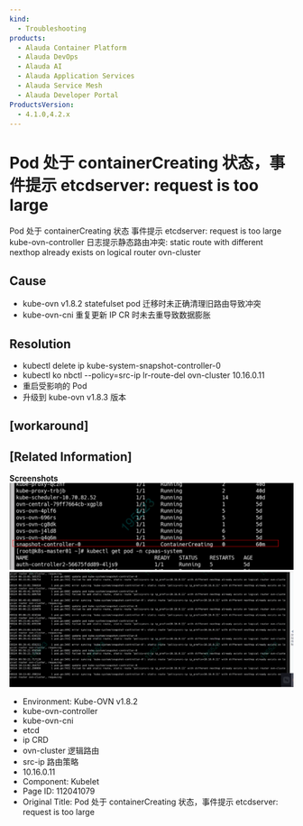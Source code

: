```yaml
---
kind:
  - Troubleshooting
products:
  - Alauda Container Platform
  - Alauda DevOps
  - Alauda AI
  - Alauda Application Services
  - Alauda Service Mesh
  - Alauda Developer Portal
ProductsVersion:
  - 4.1.0,4.2.x
---
```

<!-- A type of document that involves encountering a fault, diagnosing it, performing root cause analysis, and providing solutions. -->

# Pod 处于 containerCreating 状态，事件提示 etcdserver: request is too large

Pod 处于 containerCreating 状态 事件提示 etcdserver: request is too large kube-ovn-controller 日志提示静态路由冲突: static route with different nexthop already exists on logical router ovn-cluster

## Cause
- kube-ovn v1.8.2 statefulset pod 迁移时未正确清理旧路由导致冲突
- kube-ovn-cni 重复更新 IP CR 时未去重导致数据膨胀

## Resolution
- kubectl delete ip kube-system-snapshot-controller-0
- kubectl ko nbctl --policy=src-ip lr-route-del ovn-cluster 10.16.0.11
- 重启受影响的 Pod
- 升级到 kube-ovn v1.8.3 版本

## [workaround]

## [Related Information]
**Screenshots**
![](assets/pod-chu-yu-containercreating-zhuang-tai-shi-jian-ti-shi-etcdserver-request-is-to/image2022-3-24_13-35-43.png)
![](assets/pod-chu-yu-containercreating-zhuang-tai-shi-jian-ti-shi-etcdserver-request-is-to/image2022-3-24_13-36-32.png)
- Environment: Kube-OVN v1.8.2
- kube-ovn-controller
- kube-ovn-cni
- etcd
- ip CRD
- ovn-cluster 逻辑路由
- src-ip 路由策略
- 10.16.0.11
- Component: Kubelet
- Page ID: 112041079
- Original Title: Pod 处于 containerCreating 状态，事件提示 etcdserver: request is too large

